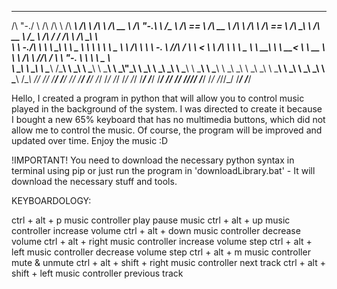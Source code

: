  __    __     __  __     ______     __     ______     ______     __   __     ______   ______     ______     __         ______     ______     __  __     ______     ______   __  __     ______     __  __    
/\ "-./  \   /\ \/\ \   /\  ___\   /\ \   /\  ___\   /\  __ \   /\ "-.\ \   /\__  _\ /\  == \   /\  __ \   /\ \       /\  ___\   /\  == \   /\ \_\ \   /\  __ \   /\__  _\ /\ \/ /    /\  ___\   /\ \_\ \   
\ \ \-./\ \  \ \ \_\ \  \ \___  \  \ \ \  \ \ \____  \ \ \/\ \  \ \ \-.  \  \/_/\ \/ \ \  __<   \ \ \/\ \  \ \ \____  \ \  __\   \ \  __<   \ \  __ \  \ \ \/\ \  \/_/\ \/ \ \  _"-.  \ \  __\   \ \____ \  
 \ \_\ \ \_\  \ \_____\  \/\_____\  \ \_\  \ \_____\  \ \_____\  \ \_\\"\_\    \ \_\  \ \_\ \_\  \ \_____\  \ \_____\  \ \_____\  \ \_\ \_\  \ \_\ \_\  \ \_____\    \ \_\  \ \_\ \_\  \ \_____\  \/\_____\ 
  \/_/  \/_/   \/_____/   \/_____/   \/_/   \/_____/   \/_____/   \/_/ \/_/     \/_/   \/_/ /_/   \/_____/   \/_____/   \/_____/   \/_/ /_/   \/_/\/_/   \/_____/     \/_/   \/_/\/_/   \/_____/   \/_____/ 
                                                                                                                                                                                                          





Hello, I created a program in python that will allow you to control music played in the background of the system. I was directed to create it because I bought a new 65% keyboard that has no multimedia buttons, which did not allow me to control the music. Of course, the program will be improved and updated over time. Enjoy the music :D  




!IMPORTANT!
You need to download the necessary python syntax in terminal using pip or just run the program in 'downloadLibrary.bat' - It will download the necessary stuff and tools.




KEYBOARDOLOGY:

ctrl + alt + p 	 	music controller play pause music
ctrl + alt + up	 	music controller increase volume
ctrl + alt + down	 	music controller decrease volume
ctrl + alt + right	 	music controller increase volume step
ctrl + alt + left	 	music controller decrease volume step
ctrl + alt + m 		music controller mute & unmute
ctrl + alt + shift + right	 music controller next track
ctrl + alt + shift + left	 music controller previous track
